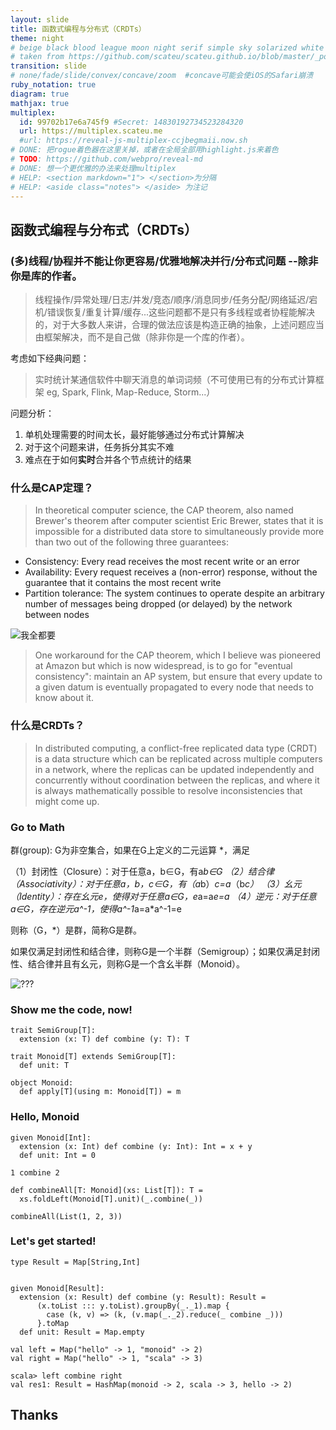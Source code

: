 ```yaml
---
layout: slide
title: 函数式编程与分布式（CRDTs）
theme: night
# beige black blood league moon night serif simple sky solarized white
# taken from https://github.com/scateu/scateu.github.io/blob/master/_posts/2016-12-30-reveal-demo.md
transition: slide 
# none/fade/slide/convex/concave/zoom  #concave可能会使iOS的Safari崩溃
ruby_notation: true
diagram: true
mathjax: true
multiplex:
  id: 99702b17e6a745f9 #Secret: 14830192734523284320
  url: https://multiplex.scateu.me
  #url: https://reveal-js-multiplex-ccjbegmaii.now.sh
# DONE: 把rogue着色器在这里关掉，或者在全局全部用highlight.js来着色
# TODO: https://github.com/webpro/reveal-md
# DONE: 想一个更优雅的办法来处理multiplex
# HELP: <section markdown="1"> </section>为分隔
# HELP: <aside class="notes"> </aside> 为注记
---
```


<section markdown="1">

# 函数式编程与分布式（CRDTs）

</section>

<section markdown="1">

### (多)线程/协程并不能让你更容易/优雅地解决并行/分布式问题 --除非你是库的作者。

> 线程操作/异常处理/日志/并发/竞态/顺序/消息同步/任务分配/网络延迟/宕机/错误恢复/重复计算/缓存...这些问题都不是只有多线程或者协程能解决的，对于大多数人来讲，合理的做法应该是构造正确的抽象，上述问题应当由框架解决，而不是自己做（除非你是一个库的作者）。

</section>


<section markdown="1">

考虑如下经典问题：

> 实时统计某通信软件中聊天消息的单词词频（不可使用已有的分布式计算框架 eg, Spark, Flink, Map-Reduce, Storm...）

</section>



<section markdown="1">

问题分析：

1. 单机处理需要的时间太长，最好能够通过分布式计算解决
2. 对于这个问题来讲，任务拆分其实不难
3. 难点在于如何**实时**合并各个节点统计的结果

</section>

<section markdown="1">

### 什么是CAP定理？

> In theoretical computer science, the CAP theorem, also named Brewer's theorem after computer scientist Eric Brewer, states that it is impossible for a distributed data store to simultaneously provide more than two out of the following three guarantees:

* Consistency: Every read receives the most recent write or an error
* Availability: Every request receives a (non-error) response, without the guarantee that it contains the most recent write
* Partition tolerance: The system continues to operate despite an arbitrary number of messages being dropped (or delayed) by the network between nodes

</section>

<section markdown="1">

![我全都要](https://images.vocus.cc/1f677cef-83db-492c-a5b7-f0b1307247a6)

</section>

<section markdown="1">

> One workaround for the CAP theorem, which I believe was pioneered at Amazon but which is now widespread, is to go for "eventual consistency": maintain an AP system, but ensure that every update to a given datum is eventually propagated to every node that needs to know about it.

</section>

<section markdown="1">

### 什么是CRDTs？

> In distributed computing, a conflict-free replicated data type (CRDT) is a data structure which can be replicated across multiple computers in a network, where the replicas can be updated independently and concurrently without coordination between the replicas, and where it is always mathematically possible to resolve inconsistencies that might come up.

</section>



<section markdown="1">

### Go to Math

群(group): G为非空集合，如果在G上定义的二元运算 *，满足

（1）封闭性（Closure）：对于任意a，b∈G，有a*b∈G
（2）结合律（Associativity）：对于任意a，b，c∈G，有（a*b）*c=a*（b*c）
（3）幺元 （Identity）：存在幺元e，使得对于任意a∈G，e*a=a*e=a
（4）逆元：对于任意a∈G，存在逆元a^-1，使得a^-1*a=a*a^-1=e

则称（G，*）是群，简称G是群。

如果仅满足封闭性和结合律，则称G是一个半群（Semigroup）；如果仅满足封闭性、结合律并且有幺元，则称G是一个含幺半群（Monoid）。

</section>



<section markdown="1">

![???](https://th.bing.com/th/id/OIP.dPx8KZpS6RXz_I8nGePOrwAAAA?pid=Api&rs=1)

</section>

<section markdown="1">

### Show me the code, now!

```
trait SemiGroup[T]:
  extension (x: T) def combine (y: T): T

trait Monoid[T] extends SemiGroup[T]:
  def unit: T

object Monoid:
  def apply[T](using m: Monoid[T]) = m
```

</section>


### Hello, Monoid

```
given Monoid[Int]:
  extension (x: Int) def combine (y: Int): Int = x + y
  def unit: Int = 0

1 combine 2

def combineAll[T: Monoid](xs: List[T]): T =
  xs.foldLeft(Monoid[T].unit)(_.combine(_))

combineAll(List(1, 2, 3))
```

</section>


</section>


### Let's get started!


```
type Result = Map[String,Int]


given Monoid[Result]:
  extension (x: Result) def combine (y: Result): Result = 
      (x.toList ::: y.toList).groupBy(_._1).map {
        case (k, v) => (k, (v.map(_._2).reduce(_ combine _)))
      }.toMap
  def unit: Result = Map.empty
```

</section>



</section>

```
val left = Map("hello" -> 1, "monoid" -> 2)
val right = Map("hello" -> 1, "scala" -> 3)
```

```
scala> left combine right
val res1: Result = HashMap(monoid -> 2, scala -> 3, hello -> 2)
```

</section>


<section markdown="1">

## Thanks

</section>
